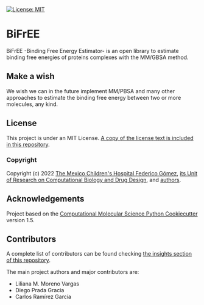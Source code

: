 [![License: MIT](https://img.shields.io/badge/License-MIT-yellow.svg)](https://opensource.org/licenses/MIT)

# BiFrEE

BiFrEE -Binding Free Energy Estimator- is an open library to estimate binding free energies of proteins complexes with the MM/GBSA method.

## Make a wish

We wish we can in the future implement MM/PBSA and many other approaches to estimate the binding
free energy between two or more molecules, any kind.

## License

This project is under an MIT License. [A copy of the license text is included in this repository](LICENSE).

### Copyright

Copyright (c) 2022 [The Mexico Children's Hospital Federico Gómez](http://himfg.com.mx/), [its Unit of Research on Computational
Biology and Drug Design](http://uibcdf.org), and [authors](https://github.com/uibcdf/BiFrEE/graphs/contributors).

## Acknowledgements

Project based on the [Computational Molecular Science Python Cookiecutter](https://github.com/molssi/cookiecutter-cms) version 1.5.

## Contributors

A complete list of contributors can be found checking [the insights section of this
repository](https://github.com/uibcdf/BiFrEE/graphs/contributors).

The main project authors and major contributors are:

- Liliana M. Moreno Vargas
- Diego Prada Gracia
- Carlos Ramírez García

